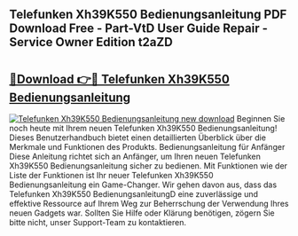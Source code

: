 ## Telefunken Xh39K550 Bedienungsanleitung PDF Download Free - Part-VtD User Guide Repair - Service Owner Edition t2aZD

# <h2><a href="http://df2r9s.blite.top/?on=Telefunken+Xh39K550+Bedienungsanleitung">🔗Download 👉🔴 Telefunken Xh39K550 Bedienungsanleitung</a></h2>

[![Telefunken Xh39K550 Bedienungsanleitung new download](https://i.imgur.com/lujVjoI.png)](http://df2r9s.blite.top/?on=Telefunken+Xh39K550+Bedienungsanleitung)
Beginnen Sie noch heute mit Ihrem neuen Telefunken Xh39K550 Bedienungsanleitung! Dieses Benutzerhandbuch bietet einen detaillierten Überblick über die Merkmale und Funktionen des Produkts. Bedienungsanleitung für Anfänger Diese Anleitung richtet sich an Anfänger, um Ihren neuen Telefunken Xh39K550 Bedienungsanleitung sicher zu bedienen. Mit Funktionen wie der Liste der Funktionen ist Ihr neuer Telefunken Xh39K550 Bedienungsanleitung ein Game-Changer. Wir gehen davon aus, dass das Telefunken Xh39K550 BedienungsanleitungD eine zuverlässige und effektive Ressource auf Ihrem Weg zur Beherrschung der Verwendung Ihres neuen Gadgets war. Sollten Sie Hilfe oder Klärung benötigen, zögern Sie bitte nicht, unser Support-Team zu kontaktieren.
